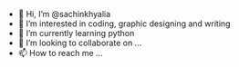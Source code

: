 - 👋 Hi, I’m @sachinkhyalia
- 👀 I’m interested in coding, graphic designing and writing
- 🌱 I’m currently learning python
- 💞️ I’m looking to collaborate on ...
- 📫 How to reach me ...

<!---
sachinkhyalia/sachinkhyalia is a ✨ special ✨ repository because its `README.md` (this file) appears on your GitHub profile.
You can click the Preview link to take a look at your changes.
--->
